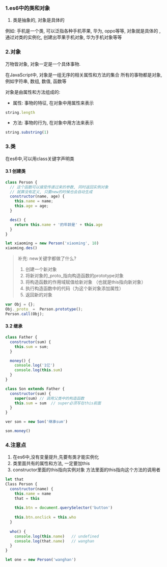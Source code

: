 ### 1.es6中的类和对象

1. 类是抽象的, 对象是具体的

  例如: 手机是一个类, 可以泛指各种手机苹果, 华为, oppo等等, 对象就是具体的 , 通过对类的实例化, 创建出苹果手机对象, 华为手机对象等等
  
  
### 2.对象

万物皆对象, 对象一定是一个具体事物.

在JavaScript中, 对象是一组无序的相关属性和方法的集合 所有的事物都是对象, 例如字符串, 数组, 数值, 函数等

对象是由属性和方法组成的: 

+ 属性: 事物的特征, 在对象中用属性来表示
```js
string.length
```

+ 方法: 事物的行为, 在对象中用方法来表示
```js
string.substring(1)
```

### 3.类

在es6中,可以用class关键字声明类

#### 3.1 创建类

```js
class Person {
  // 这个函数可以接受传递过来的参数, 同时返回实例对象
  // 就算没有定义, 只要new的时候也会自动生成
  constructor(name, age) {
    this.name = name;
    this.age = age;
  }

  des() {
    return this.name + '的年龄是' + this.age
  }
}

let xiaoming = new Person('xiaoming', 18)
xiaoming.des()
```

> 补充: new关键字都做了什么?
>  1. 创建一个新对象
>  2. 将新对象的_proto_指向构造函数的prototype对象
>  3. 将构造函数的作用域赋值给新对象 （也就是this指向新对象）
>  4. 执行构造函数中的代码（为这个新对象添加属性）
>  5. 返回新的对象

```js
var Obj = {};
Obj._proto_ =  Person.prototype();
Person.call(Obj);
```


#### 3.2 继承


```js
class Father {
  constructor(sum) {
    this.sum = sum;
  }

  money() {
    console.log('1亿')
    console.log(this.sum)
  }
}

class Son extends Father {
  constructor(sum) {
    super(sum) // 调用父类中的构造函数
    this.sum = sum  // super必须写在this前面
  }
}

ver son = new Son('继承sum')

son.money()
```


### 4.注意点

1. 在es6中,没有变量提升,先要有类才能实例化
2. 类里面共有的属性和方法, 一定要加this
3. constructor里面的this指向实例对象 方法里面的this指向这个方法的调用者

```js
let that
Class Person {
  constructor(name) {
    this.name = name
    that = this
    
    this.btn = document.querySelector('button')
    
    this.btn.onclick = this.who
  }
  
  who() {
    console.log(this.name)   // undefined
    console.log(that.name)   // wanghan
  }
}

let one = new Person('wanghan')

```
















